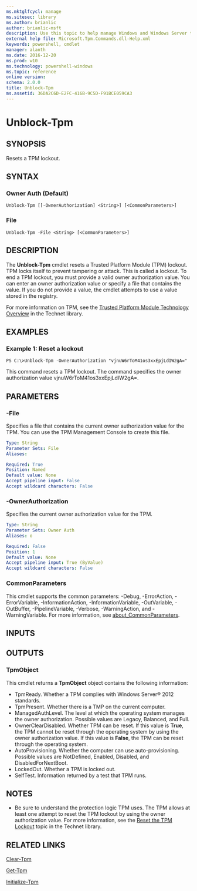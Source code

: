 ```yaml
---
ms.mktglfcycl: manage
ms.sitesec: library
ms.author: brianlic
author: brianlic-msft
description: Use this topic to help manage Windows and Windows Server technologies with Windows PowerShell.
external help file: Microsoft.Tpm.Commands.dll-Help.xml
keywords: powershell, cmdlet
manager: alanth
ms.date: 2016-12-20
ms.prod: w10
ms.technology: powershell-windows
ms.topic: reference
online version: 
schema: 2.0.0
title: Unblock-Tpm
ms.assetid: 36DA2C6D-E2FC-416B-9C5D-F91BCE059CA3
---
```


# Unblock-Tpm

## SYNOPSIS
Resets a TPM lockout.

## SYNTAX

### Owner Auth (Default)
```
Unblock-Tpm [[-OwnerAuthorization] <String>] [<CommonParameters>]
```

### File
```
Unblock-Tpm -File <String> [<CommonParameters>]
```

## DESCRIPTION
The **Unblock-Tpm** cmdlet resets a Trusted Platform Module (TPM) lockout.
TPM locks itself to prevent tampering or attack.
This is called a lockout.
To end a TPM lockout, you must provide a valid owner authorization value.
You can enter an owner authorization value or specify a file that contains the value.
If you do not provide a value, the cmdlet attempts to use a value stored in the registry.

For more information on TPM, see the [Trusted Platform Module Technology Overview](http://technet.microsoft.com/en-us/library/jj131725.aspx) in the Technet library.

## EXAMPLES

### Example 1: Reset a lockout
```
PS C:\>Unblock-Tpm -OwnerAuthorization "vjnuW6rToM41os3xxEpjLdIW2gA="
```

This command resets a TPM lockout.
The command specifies the owner authorization value vjnuW6rToM41os3xxEpjLdIW2gA=.

## PARAMETERS

### -File
Specifies a file that contains the current owner authorization value for the TPM.
You can use the TPM Management Console to create this file.

```yaml
Type: String
Parameter Sets: File
Aliases: 

Required: True
Position: Named
Default value: None
Accept pipeline input: False
Accept wildcard characters: False
```

### -OwnerAuthorization
Specifies the current owner authorization value for the TPM.

```yaml
Type: String
Parameter Sets: Owner Auth
Aliases: o

Required: False
Position: 1
Default value: None
Accept pipeline input: True (ByValue)
Accept wildcard characters: False
```

### CommonParameters
This cmdlet supports the common parameters: -Debug, -ErrorAction, -ErrorVariable, -InformationAction, -InformationVariable, -OutVariable, -OutBuffer, -PipelineVariable, -Verbose, -WarningAction, and -WarningVariable. For more information, see [about_CommonParameters](http://go.microsoft.com/fwlink/?LinkID=113216).

## INPUTS

## OUTPUTS

### TpmObject
This cmdlet returns a **TpmObject** object contains the following information:

- TpmReady. Whether a TPM complies with Windows Server® 2012 standards.
- TpmPresent. Whether there is a TMP on the current computer.
- ManagedAuthLevel. The level at which the operating system manages the owner authorization. Possible values are Legacy, Balanced, and Full.
- OwnerClearDisabled. Whether TPM can be reset. If this value is **True**, the TPM cannot be reset through the operating system by using the owner authorization value. If this value is **False**, the TPM can be reset through the operating system. 
- AutoProvisioning. Whether the computer can use auto-provisioning. Possible values are NotDefined, Enabled, Disabled, and DisabledForNextBoot.
- LockedOut. Whether a TPM is locked out.
- SelfTest. Information returned by a test that TPM runs.

## NOTES
* Be sure to understand the protection logic TPM uses. The TPM allows at least one attempt to reset the TPM lockout by using the owner authorization value. For more information, see the [Reset the TPM Lockout](http://technet.microsoft.com/en-us/library/dd851452.aspx) topic in the Technet library.

## RELATED LINKS

[Clear-Tpm](./Clear-Tpm.md)

[Get-Tpm](./Get-Tpm.md)

[Initialize-Tpm](./Initialize-Tpm.md)

